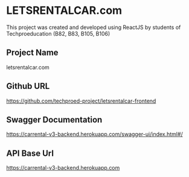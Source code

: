 # LETSRENTALCAR.com

This project was created and developed using ReactJS by students of Techproeducation (B82, B83, B105, B106)

## Project Name
letsrentalcar.com

## Github URL
https://github.com/techproed-project/letsrentalcar-frontend

## Swagger Documentation
https://carrental-v3-backend.herokuapp.com/swagger-ui/index.html#/

## API Base Url
https://carrental-v3-backend.herokuapp.com

